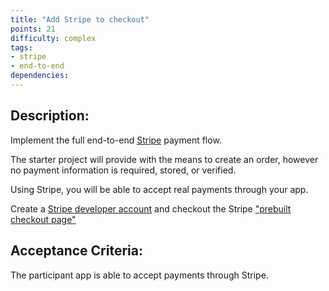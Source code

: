 ```yaml
---
title: "Add Stripe to checkout"
points: 21
difficulty: complex
tags: 
- stripe
- end-to-end
dependencies:
---
```


## Description:

Implement the full end-to-end [Stripe](https://stripe.com/en-ca) payment flow.

The starter project will provide with the means to create an order, however no payment information is required, stored, or verified.

Using Stripe, you will be able to accept real payments through your app.

Create a [Stripe developer account](https://dashboard.stripe.com/register) and checkout the Stripe ["prebuilt checkout page"](https://stripe.com/docs/checkout/quickstart?client=react)

## Acceptance Criteria:

The participant app is able to accept payments through Stripe.